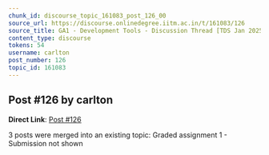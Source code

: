 ```yaml
---
chunk_id: discourse_topic_161083_post_126_00
source_url: https://discourse.onlinedegree.iitm.ac.in/t/161083/126
source_title: GA1 - Development Tools - Discussion Thread [TDS Jan 2025]
content_type: discourse
tokens: 54
username: carlton
post_number: 126
topic_id: 161083
---
```


## Post #126 by carlton

**Direct Link**: [Post #126](https://discourse.onlinedegree.iitm.ac.in/t/161083/126)

3 posts were merged into an existing topic: Graded assignment 1 - Submission not shown
